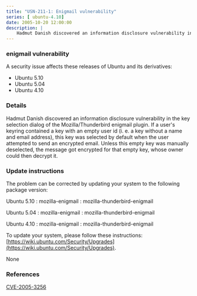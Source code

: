 ```yaml
---
title: "USN-211-1: Enigmail vulnerability"
series: [ ubuntu-4.10]
date: 2005-10-20 12:00:00
description: |
    Hadmut Danish discovered an information disclosure vulnerability in the key selection dialog of the Mozilla/Thunderbird enigmail plugin. If a user&#39;s keyring contained a key with an empty user id (i. e. a key without a name and email address), this key was selected by default when the user attempted to send an encrypted email. Unless this empty key was manually deselected, the message got encrypted for that empty key, whose owner could then decrypt it.
--- 
```

 
 


### enigmail vulnerability

A security issue affects these releases of Ubuntu and its derivatives:

* Ubuntu 5.10
* Ubuntu 5.04
* Ubuntu 4.10

### Details

Hadmut Danish discovered an information disclosure vulnerability in the key selection dialog of the Mozilla/Thunderbird enigmail plugin. If a user&#39;s keyring contained a key with an empty user id (i. e. a key without a name and email address), this key was selected by default when the user attempted to send an encrypted email. Unless this empty key was manually deselected, the message got encrypted for that empty key, whose owner could then decrypt it.

### Update instructions

The problem can be corrected by updating your system to the following package version:

Ubuntu 5.10
 : mozilla-enigmail 
 : mozilla-thunderbird-enigmail 

Ubuntu 5.04
 : mozilla-enigmail 
 : mozilla-thunderbird-enigmail 

Ubuntu 4.10
 : mozilla-enigmail 
 : mozilla-thunderbird-enigmail 

To update your system, please follow these instructions: [https://wiki.ubuntu.com/Security/Upgrades](https://wiki.ubuntu.com/Security/Upgrades).

None

### References

 
 [CVE-2005-3256](http://people.ubuntu.com/~ubuntu-security/cve/CVE-2005-3256)
 


